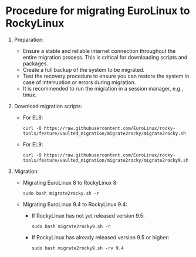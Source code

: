 # Procedure for migrating EuroLinux to RockyLinux

1. Preparation:
   - Ensure a stable and reliable internet connection throughout the entire migration process. This is critical for downloading scripts and packages.
   - Create a full backup of the system to be migrated.
   - Test the recovery procedure to ensure you can restore the system in case of interruption or errors during migration.
   - It is recommended to run the migration in a session manager, e.g., tmux.

2. Download migration scripts:
   - For EL8:
     ```
     curl -O https://raw.githubusercontent.com/EuroLinux/rocky-tools/feature/vaulted_migration/migrate2rocky/migrate2rocky.sh
     ```
   - For EL9:
     ```
     curl -O https://raw.githubusercontent.com/EuroLinux/rocky-tools/feature/vaulted_migration/migrate2rocky/migrate2rocky9.sh
     ```

3. Migration:
   - Migrating EuroLinux 8 to RockyLinux 8:
     ```
     sudo bash migrate2rocky.sh -r
     ```

   - Migrating EuroLinux 9.4 to RockyLinux 9.4:
     - If RockyLinux has not yet released version 9.5:
       ```
       sudo bash migrate2rocky9.sh -r
       ```
     - If RockyLinux has already released version 9.5 or higher:
       ```
       sudo bash migrate2rocky9.sh -rv 9.4
       ```
